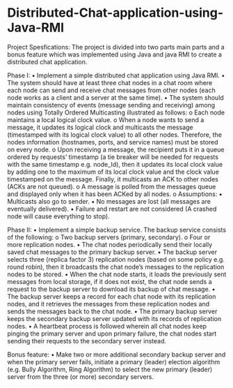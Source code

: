# Distributed-Chat-application-using-Java-RMI

Project Spesfications:
The project is divided into two parts main parts and a bonus feature which was implemented using Java and java RMI to create a distributed chat application.

Phase I:
• Implement a simple distributed chat application using Java RMI.
• The system should have at least three chat nodes in a chat room where each node
can send and receive chat messages from other nodes (each node works as a client
and a server at the same time).
• The system should maintain consistency of events (message sending and receiving)
among nodes using Totally Ordered Multicasting illustrated as follows:
o Each node maintains a local logical clock value.
o When a node wants to send a message, it updates its logical clock and
multicasts the message (timestamped with its logical clock value) to all other
nodes. Therefore, the nodes information (hostnames, ports, and service
names) must be stored on every node.
o Upon receiving a message, the recipient puts it in a queue ordered by
requests’ timestamp (a tie breaker will be needed for requests with the same
timestamp e.g. node_Id), then it updates its local clock value by adding one
to the maximum of its local clock value and the clock value timestamped on
the message. Finally, it multicasts an ACK to other nodes (ACKs are not
queued).
o A message is polled from the messages queue and displayed only when it has
been ACKed by all nodes.
o Assumptions:
▪ Multicasts also go to sender.
▪ No messages are lost (all messages are eventually delivered).
▪ Failure and restart are not considered (A crashed node will cause
everything to stop).

Phase II:
• Implement a simple backup service. The backup service consists of the following:
o Two backup servers (primary, secondary).
o Four or more replication nodes.
• The chat nodes periodically send their locally saved chat messages to the primary
backup server.
• The backup server selects three (replica factor 3) replication nodes (based on some
policy e.g. round robin), then it broadcasts the chat node’s messages to the
replication nodes to be stored.
• When the chat node starts, it loads the previously sent messages from local storage,
if it does not exist, the chat node sends a request to the backup server to download
its backup of chat message.
• The backup server keeps a record for each chat node with its replication nodes, and
it retrieves the messages from these replication nodes and sends the messages back
to the chat node.
• The primary backup server keeps the secondary backup server updated with its
records of replication nodes.
• A heartbeat process is followed wherein all chat nodes keep pinging the primary
server and upon primary failure, the chat nodes start sending their requests to the
secondary server instead.

Bonus feature:
• Make two or more additional secondary backup server and when the
primary server fails, initiate a primary (leader) election algorithm (e.g. Bully
Algorithm, Ring Algorithm) to select the new primary (leader) server from the three
(or more) secondary servers.
